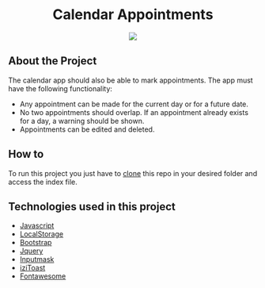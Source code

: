 <h1 align="center"> Calendar Appointments </h1>
<p align="center"><img src="https://img.icons8.com/doodle/48/000000/calendar--v2.png"/></p>

## About the Project

 The calendar app should also be able to mark appointments. The app must have the following functionality:

- Any appointment can be made for the current day or for a future date.
- No two appointments should overlap. If an appointment already exists for a day, a warning should be shown.
- Appointments can be edited and deleted.

## How to

To run this project you just have to [clone](https://help.github.com/articles/cloning-a-repository/) this repo in your desired folder and access the index file.

## Technologies used in this project


- [Javascript](https://developer.mozilla.org/en-US/docs/Web/JavaScript)
- [LocalStorage](https://developer.mozilla.org/en-US/docs/Web/API/Storage/LocalStorage)
- [Bootstrap](https://getbootstrap.com/)
- [Jquery](https://jquery.com/)
- [Inputmask](https://robinherbots.github.io/Inputmask/)
- [iziToast](http://izitoast.marcelodolce.com/)
- [Fontawesome](https://fontawesome.com/)

